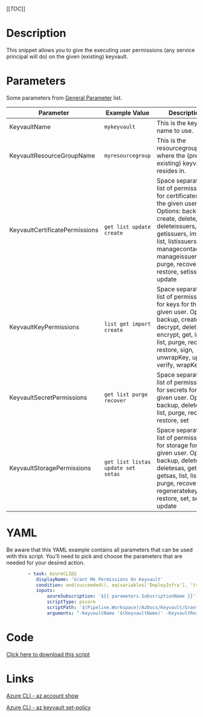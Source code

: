 [[_TOC_]]

# Description

This snippet allows you to give the executing user permissions (any service principal will do) on the given (existing) keyvault.

# Parameters

Some parameters from [General Parameter](/Azure/Azure-CLI-Snippets) list.

| Parameter                      | Example Value                      | Description                                                                                                                                                                                                                                     |
| ------------------------------ | ---------------------------------- | ----------------------------------------------------------------------------------------------------------------------------------------------------------------------------------------------------------------------------------------------- |
| KeyvaultName                   | `mykeyvault`                       | This is the keyvault name to use.                                                                                                                                                                                                               |
| KeyvaultResourceGroupName      | `myresourcegroup`                  | This is the resourcegroupname where the (pre-existing) keyvault resides in.                                                                                                                                                                     |
| KeyvaultCertificatePermissions | `get list update create`           | Space separated list of permissions for certificates for the given user. Options: backup, create, delete, deleteissuers, get, getissuers, import, list, listissuers, managecontacts, manageissuers, purge, recover, restore, setissuers, update |
| KeyvaultKeyPermissions         | `list get import create`           | Space separated list of permissions for keys for the given user. Options: backup, create, decrypt, delete, encrypt, get, import, list, purge, recover, restore, sign, unwrapKey, update, verify, wrapKey                                        |
| KeyvaultSecretPermissions      | `get list purge recover`           | Space separated list of permissions for secrets for the given user. Options: backup, delete, get, list, purge, recover, restore, set                                                                                                            |
| KeyvaultStoragePermissions     | `get list listas update set setas` | Space separated list of permissions for storage for the given user. Options: backup, delete, deletesas, get, getsas, list, listsas, purge, recover, regeneratekey, restore, set, setsas, update                                                 |

# YAML

Be aware that this YAML example contains all parameters that can be used with this script. You'll need to pick and choose the parameters that are needed for your desired action.

```yaml
        - task: AzureCLI@2
           displayName: 'Grant Me Permissions On Keyvault'
           condition: and(succeeded(), eq(variables['DeployInfra'], 'true'))
           inputs:
               azureSubscription: '${{ parameters.SubscriptionName }}'
               scriptType: pscore
               scriptPath: '$(Pipeline.Workspace)/AzDocs/Keyvault/Grant-Me-Permissions-On-Keyvault.ps1'
               arguments: "-KeyvaultName '$(KeyvaultName)' -KeyvaultResourceGroupName '$(KeyvaultResourceGroupName)' -KeyvaultCertificatePermissions '$(KeyvaultCertificatePermissions)' -KeyvaultKeyPermissions '$(KeyvaultKeyPermissions)' -KeyvaultSecretPermissions '$(KeyvaultSecretPermissions)' -KeyvaultStoragePermissions '$(KeyvaultStoragePermissions)'"
```

# Code

[Click here to download this script](../../../../src/Keyvault/Grant-Me-Permissions-On-Keyvault.ps1)

# Links

[Azure CLI - az account show](https://docs.microsoft.com/en-us/cli/azure/account?view=azure-cli-latest#az_account_show)

[Azure CLI - az keyvault set-policy](https://docs.microsoft.com/en-us/cli/azure/keyvault?view=azure-cli-latest#az_keyvault_set_policy)
